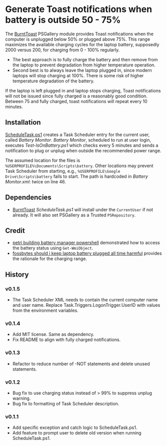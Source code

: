 # Generate Toast notifications when battery is outside 50 - 75%

The [BurntToast](https://www.powershellgallery.com/packages/BurntToast)
PSGallery module provides Toast notifications when the computer is unplugged
below 50% or plugged above 75%. This range maximizes the available charging
cycles for the laptop battery, supposedly 2000 versus 200, for charging from
0 - 100% regularly.

* The best approach is to fully charge the battery and then remove from the
  laptop to prevent degradation from higher temperature operation.
* Second best is to always leave the laptop plugged in, since modern laptops
  will stop charging at 100%. There is some risk of higher temperature
  degradation of the battery.

If the laptop is left plugged in and laptop stops charging, Toast notifications
will not be issued since fully charged is a reasonably good condition. Between
75 and fully charged, toast notifications will repeat every 10 minutes.

## Installation

[ScheduleTask.ps1](file://./ScheduleTask.ps1) creates a Task Scheduler entry
for the current user, called *Battery Monitor*. *Battery Monitor*, scheduled to
run at user login, executes
*Test-IsOnBattery.ps1* which checks every 5 minutes and sends a notification to
plug or unplug when outside the recommended power range.

The assumed location for the files is
`%USERPROFILE%\Documents\Scripts\battery`. Other locations may prevent Task
Scheduler from starting, e.g., `%USERPROFILE\Google Drive\Scripts\battery` fails
to start. The path is hardcoded in *Battery Monitor.xml*: twice on line 46.

## Dependencies

* [BurntToast](https://www.powershellgallery.com/packages/BurntToast)
  *ScheduleTask.ps1* will install under the `CurrentUser` if not already. It will
  also set PSGallery as a Trusted `PSRepository`.

## Credit

* [petri building battery manager powershell](https://www.petri.com/building-battery-manager-powershell) demonstrated how to access the battery status using `Get-WmiObject`.
* [fossbytes should i keep laptop battery plugged all time harmful](https://fossbytes.com/should-i-keep-laptop-battery-plugged-all-time-harmful/) provides the rationale for the charging range.

## History

### v0.1.5
* The Task Scheduler XML needs to contain the current computer name and user
  name. Replace Task.Triggers.LogonTrigger.UserID with values from the
  environment variables.

### v0.1.4

* Add MIT license. Same as dependency.
* Fix README to align with fully charged notifications.

### v0.1.3

* Refactor to reduce number of -NOT statements and delete unused statements.

### v0.1.2

* Bug fix to use charging status instead of > 99% to suppress unplug warning.
* Bug fix to formatting of Task Scheduler description.

### v0.1.1

* Add specific exception and catch logic to ScheduleTask.ps1.
* Add feature to prompt user to delete old version when running ScheduleTask.ps1.
